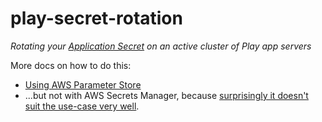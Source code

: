 play-secret-rotation
=========

_Rotating your [Application Secret](https://www.playframework.com/documentation/2.6.x/ApplicationSecret)
on an active cluster of Play app servers_

More docs on how to do this:

* [Using AWS Parameter Store](aws-parameterstore/README.md)
* ...but not with AWS Secrets Manager, because
  [surprisingly it doesn't suit the use-case very well](https://github.com/guardian/play-secret-rotation/commit/01e7fa86688).
